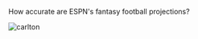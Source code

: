 How accurate are ESPN's fantasy football projections?

![carlton](http://media.giphy.com/media/mk1amfgVbA7gk/giphy.gif)

